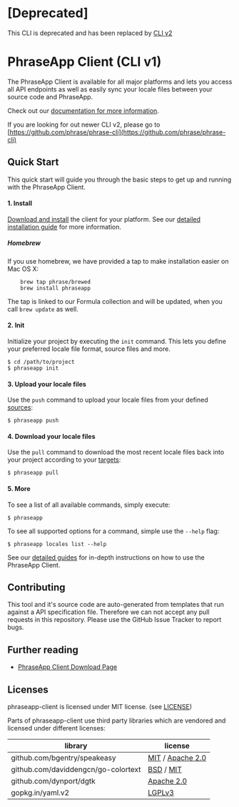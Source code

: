 # [Deprecated]
This CLI is deprecated and has been replaced by [CLI v2](https://github.com/phrase/phrase-cli)


# PhraseApp Client (CLI v1)

The PhraseApp Client is available for all major platforms and lets you access all API endpoints as well as easily sync your locale files between your source code and PhraseApp.

Check out our [documentation for more information](https://help.phrase.com/phraseapp-for-developers/phraseapp-client/phraseapp-in-your-terminal).

If you are looking for out newer CLI v2, please go to [https://github.com/phrase/phrase-cli](https://github.com/phrase/phrase-cli)

## Quick Start

This quick start will guide you through the basic steps to get up and running with the PhraseApp Client.

#### 1. Install

[Download and install](https://phrase.com/cli) the client for your platform. See our [detailed installation guide](https://help.phrase.com/phraseapp-for-developers/phraseapp-client/installation) for more information.

##### Homebrew

If you use homebrew, we have provided a tap to make installation easier on Mac OS X:

        brew tap phrase/brewed
        brew install phraseapp

The tap is linked to our Formula collection and will be updated, when you call `brew update` as well.

#### 2. Init

Initialize your project by executing the `init` command. This lets you define your preferred locale file format, source files and more.

    $ cd /path/to/project
    $ phraseapp init

#### 3. Upload your locale files

Use the `push` command to upload your locale files from your defined [sources](https://help.phrase.com/phraseapp-for-developers/phraseapp-client/configuration#push):

    $ phraseapp push

#### 4. Download your locale files

Use the `pull` command to download the most recent locale files back into your project according to your [targets](https://help.phrase.com/phraseapp-for-developers/phraseapp-client/configuration#pull):

    $ phraseapp pull

#### 5. More

To see a list of all available commands, simply execute:

    $ phraseapp

To see all supported options for a command, simple use the `--help` flag:

    $ phraseapp locales list --help

See our [detailed guides](https://help.phrase.com/phraseapp-for-developers/phraseapp-client/phraseapp-in-your-terminal) for in-depth instructions on how to use the PhraseApp Client.

## Contributing

This tool and it's source code are auto-generated from templates that run against a API specification file. Therefore we can not accept any pull requests in this repository. Please use the GitHub Issue Tracker to report bugs.

## Further reading
* [PhraseApp Client Download Page](https://phrase.com/cli)

## Licenses

phraseapp-client is licensed under MIT license. (see [LICENSE](LICENSE))

Parts of phraseapp-client use third party libraries which are vendored and licensed under different licenses:

library | license
---|---
github.com/bgentry/speakeasy | [MIT](https://opensource.org/licenses/mit-license.php) / [Apache 2.0](https://github.com/bgentry/speakeasy/blob/master/LICENSE_WINDOWS)
github.com/daviddengcn/go-colortext | [BSD](https://github.com/daviddengcn/go-colortext/blob/master/LICENSE) / [MIT](https://github.com/daviddengcn/go-colortext/blob/master/LICENSE)
github.com/dynport/dgtk | [Apache 2.0](https://github.com/dynport/dgtk/blob/master/LICENSE)
gopkg.in/yaml.v2 | [LGPLv3](https://github.com/go-yaml/yaml/blob/v2/LICENSE)
